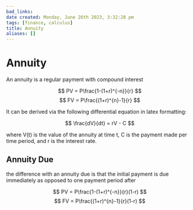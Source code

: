 ```yaml
---
bad_links: 
date created: Monday, June 26th 2023, 3:32:28 pm
tags: [finance, calculus]
title: Annuity
aliases: []
---
```

# Annuity

An annuity is a regular payment with compound interest

$$
PV = P\frac{1-(1+r)^{-n}}{r}
$$
$$
FV = P\frac{(1+r)^{n}-1}{r}
$$

It can be derived via the following differential equation in latex formatting:

$$
\frac{dV}{dt} = rV - C
$$

where V(t) is the value of the annuity at time t, C is the payment made per time period, and r is the interest rate. 
## Annuity Due

the difference with an annuity due is that the initial payment is due immediately as opposed to one payment period after

$$
PV = P\frac{1-(1+r)^{-n}}{r}(1-r)
$$
$$
FV = P\frac{(1+r)^{n}-1}{r}(1-r)
$$
